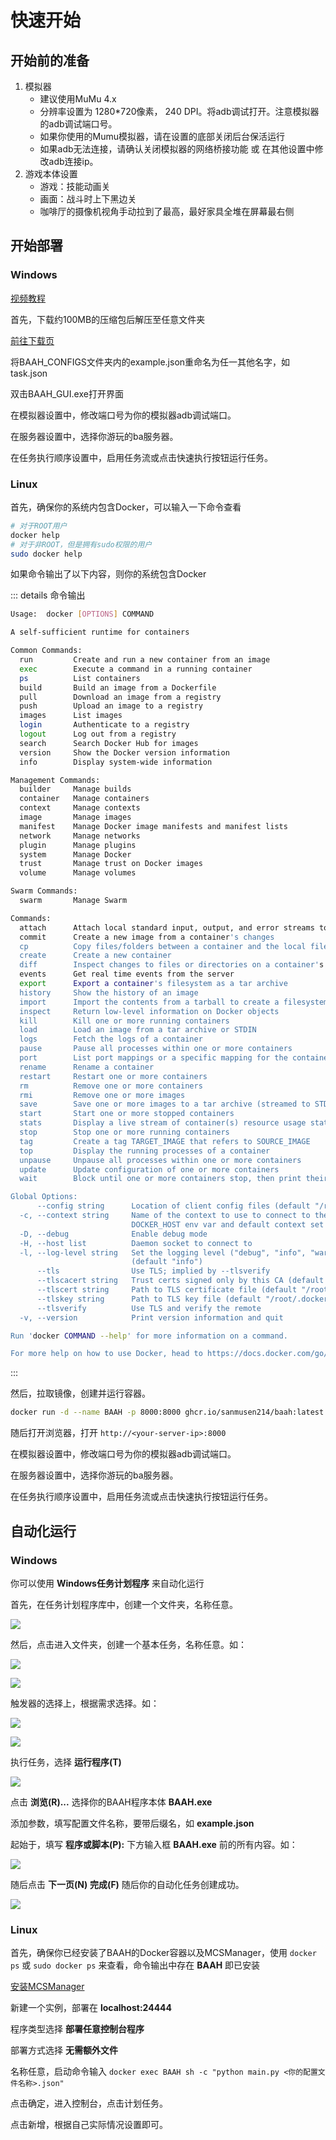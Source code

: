 # 快速开始

## 开始前的准备

1. 模拟器
   - 建议使用MuMu 4.x
   - 分辨率设置为 1280*720像素， 240 DPI。将adb调试打开。注意模拟器的adb调试端口号。
   - 如果你使用的Mumu模拟器，请在设置的底部关闭后台保活运行
   - 如果adb无法连接，请确认关闭模拟器的网络桥接功能 或 在其他设置中修改adb连接ip。
2. 游戏本体设置
    - 游戏：技能动画关
    - 画面：战斗时上下黑边关
    - 咖啡厅的摄像机视角手动拉到了最高，最好家具全堆在屏幕最右侧

## 开始部署

### Windows

[视频教程](https://www.bilibili.com/video/BV1ZxfGYSEVr)

首先，下载约100MB的压缩包后解压至任意文件夹

[前往下载页](/download)

将BAAH_CONFIGS文件夹内的example.json重命名为任一其他名字，如task.json

双击BAAH_GUI.exe打开界面

在模拟器设置中，修改端口号为你的模拟器adb调试端口。

在服务器设置中，选择你游玩的ba服务器。

在任务执行顺序设置中，启用任务流或点击快速执行按钮运行任务。

### Linux

首先，确保你的系统内包含Docker，可以输入一下命令查看

``` bash
# 对于ROOT用户
docker help
# 对于非ROOT，但是拥有sudo权限的用户
sudo docker help
```

如果命令输出了以下内容，则你的系统包含Docker

::: details 命令输出
``` bash
Usage:  docker [OPTIONS] COMMAND

A self-sufficient runtime for containers

Common Commands:
  run         Create and run a new container from an image
  exec        Execute a command in a running container
  ps          List containers
  build       Build an image from a Dockerfile
  pull        Download an image from a registry
  push        Upload an image to a registry
  images      List images
  login       Authenticate to a registry
  logout      Log out from a registry
  search      Search Docker Hub for images
  version     Show the Docker version information
  info        Display system-wide information

Management Commands:
  builder     Manage builds
  container   Manage containers
  context     Manage contexts
  image       Manage images
  manifest    Manage Docker image manifests and manifest lists
  network     Manage networks
  plugin      Manage plugins
  system      Manage Docker
  trust       Manage trust on Docker images
  volume      Manage volumes

Swarm Commands:
  swarm       Manage Swarm

Commands:
  attach      Attach local standard input, output, and error streams to a running container
  commit      Create a new image from a container's changes
  cp          Copy files/folders between a container and the local filesystem
  create      Create a new container
  diff        Inspect changes to files or directories on a container's filesystem
  events      Get real time events from the server
  export      Export a container's filesystem as a tar archive
  history     Show the history of an image
  import      Import the contents from a tarball to create a filesystem image
  inspect     Return low-level information on Docker objects
  kill        Kill one or more running containers
  load        Load an image from a tar archive or STDIN
  logs        Fetch the logs of a container
  pause       Pause all processes within one or more containers
  port        List port mappings or a specific mapping for the container
  rename      Rename a container
  restart     Restart one or more containers
  rm          Remove one or more containers
  rmi         Remove one or more images
  save        Save one or more images to a tar archive (streamed to STDOUT by default)
  start       Start one or more stopped containers
  stats       Display a live stream of container(s) resource usage statistics
  stop        Stop one or more running containers
  tag         Create a tag TARGET_IMAGE that refers to SOURCE_IMAGE
  top         Display the running processes of a container
  unpause     Unpause all processes within one or more containers
  update      Update configuration of one or more containers
  wait        Block until one or more containers stop, then print their exit codes

Global Options:
      --config string      Location of client config files (default "/root/.docker")
  -c, --context string     Name of the context to use to connect to the daemon (overrides
                           DOCKER_HOST env var and default context set with "docker context use")
  -D, --debug              Enable debug mode
  -H, --host list          Daemon socket to connect to
  -l, --log-level string   Set the logging level ("debug", "info", "warn", "error", "fatal")
                           (default "info")
      --tls                Use TLS; implied by --tlsverify
      --tlscacert string   Trust certs signed only by this CA (default "/root/.docker/ca.pem")
      --tlscert string     Path to TLS certificate file (default "/root/.docker/cert.pem")
      --tlskey string      Path to TLS key file (default "/root/.docker/key.pem")
      --tlsverify          Use TLS and verify the remote
  -v, --version            Print version information and quit

Run 'docker COMMAND --help' for more information on a command.

For more help on how to use Docker, head to https://docs.docker.com/go/guides/
```
:::

然后，拉取镜像，创建并运行容器。

``` bash
docker run -d --name BAAH -p 8000:8000 ghcr.io/sanmusen214/baah:latest
```

随后打开浏览器，打开 `http://<your-server-ip>:8000`

在模拟器设置中，修改端口号为你的模拟器adb调试端口。

在服务器设置中，选择你游玩的ba服务器。

在任务执行顺序设置中，启用任务流或点击快速执行按钮运行任务。

## 自动化运行

### Windows

你可以使用 **Windows任务计划程序** 来自动化运行

首先，在任务计划程序库中，创建一个文件夹，名称任意。

![](/img/quick-start/windows_timer_1.png)

然后，点击进入文件夹，创建一个基本任务，名称任意。如：

![](/img/quick-start/windows_timer_2.png)

![](/img/quick-start/windows_timer_3.png)

触发器的选择上，根据需求选择。如：

![](/img/quick-start/windows_timer_4.png)

![](/img/quick-start/windows_timer_5.png)

执行任务，选择 **运行程序(T)**

![](/img/quick-start/windows_timer_6.png)

点击 **浏览(R)...** 选择你的BAAH程序本体 **BAAH.exe**

添加参数，填写配置文件名称，要带后缀名，如 **example.json**

起始于，填写 **程序或脚本(P):** 下方输入框 **BAAH.exe** 前的所有内容。如：

![](/img/quick-start/windows_timer_7.png)

随后点击 **下一页(N)** **完成(F)** 随后你的自动化任务创建成功。

![](/img/quick-start/windows_timer_8.png)

### Linux

首先，确保你已经安装了BAAH的Docker容器以及MCSManager，使用 `docker ps` 或 `sudo docker ps` 来查看，命令输出中存在 **BAAH** 即已安装

[安装MCSManager](https://www.mcsmanager.com/)

新建一个实例，部署在 **localhost:24444**

程序类型选择 **部署任意控制台程序**

部署方式选择 **无需额外文件**

名称任意，启动命令输入 `docker exec BAAH sh -c "python main.py <你的配置文件名称>.json"`

点击确定，进入控制台，点击计划任务。

点击新增，根据自己实际情况设置即可。